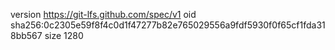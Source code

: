 version https://git-lfs.github.com/spec/v1
oid sha256:0c2305e59f8f4c0d1f47277b82e765029556a9fdf5930f0f65cf1fda318bb567
size 1280
